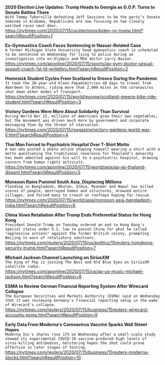 **2020 Election Live Updates: Trump Heads to Georgia as G.O.P. Turns to Senate Battles There**\
`With Tommy Tuberville defeating Jeff Sessions to be the party’s Senate nominee in Alabama, Republicans are now focusing on two closely watched races next door.`\
https://nytimes.com/2020/07/15/us/elections/biden-vs-trump.html?searchResultPosition=1

**Ex-Gymnastics Coach Faces Sentencing in Nassar-Related Case**\
`A former Michigan State University head gymnastics coach is scheduled to be sentenced on Wednesday for lying to police during an investigation into ex-Olympic and MSU doctor Larry Nassar.`\
https://nytimes.com/aponline/2020/07/15/sports/ap-gym-doctor-sexual-assault-coach-1st-ld-writethru.html?searchResultPosition=2

**Homesick Student Cycles From Scotland to Greece During the Pandemic**\
`It took the 20-year-old Kleon Papadimitriou 48 days to travel from Aberdeen to Athens, riding more than 2,000 miles as the coronavirus shut down other modes of transport.`\
https://nytimes.com/2020/07/15/world/europe/scotland-greece-bike-ride-student.html?searchResultPosition=3

**Victory Gardens Were More About Solidarity Than Survival**\
`During World War II, millions of Americans grew their own vegetables, but the movement was driven much more by government and corporate messaging than by the threat of starvation.`\
https://nytimes.com/2020/07/15/magazine/victory-gardens-world-war-II.html?searchResultPosition=4

**Thai Man Forced to Psychiatric Hospital Over T-Shirt Motto**\
`A man who posted a photo online showing himself wearing a shirt with a motto questioning the traditional reverence for Thailand’s monarchy has been admitted against his will to a psychiatric hospital, drawing concern from human rights activists.`\
https://nytimes.com/aponline/2020/07/15/world/asia/ap-as-thailand-dissent.html?searchResultPosition=5

**Monsoon Rains Pummel South Asia, Displacing Millions**\
`Flooding in Bangladesh, Bhutan, India, Myanmar and Nepal has killed scores of people, destroyed homes and structures, drowned entire villages, and forced many to crouch on rooftops hoping for rescue.`\
https://nytimes.com/2020/07/15/world/asia/monsoon-asia-bangladesh-india.html?searchResultPosition=6

**China Vows Retaliation After Trump Ends Preferential Status for Hong Kong**\
`President Donald Trump on Tuesday ordered an end to Hong Kong's special status under U.S. law to punish China for what he called "oppressive actions" against the former British colony, prompting Beijing to warn of retaliatory sanctions.`\
https://nytimes.com/reuters/2020/07/15/us/politics/15reuters-hongkong-security-trump.html?searchResultPosition=7

**Michael Jackson Channel Launching on SiriusXM**\
`The King of Pop is joining The Boss and Old Blue Eyes on SiriusXM satellite radio.`\
https://nytimes.com/aponline/2020/07/15/us/ap-us-music-michael-jackson.html?searchResultPosition=8

**ESMA to Review German Financial Reporting System After Wirecard Collapse**\
`The European Securities and Markets Authority (ESMA) said on Wednesday that it was reviewing Germany's financial reporting setup in the wake of Wirecard's collapse.`\
https://nytimes.com/reuters/2020/07/15/business/15reuters-wirecard-accounts-esma.html?searchResultPosition=9

**Early Data From Moderna's Coronavirus Vaccine Sparks Wall Street Hopes**\
`Moderna Inc's shares rose 17% on Wednesday after a small-scale study showed its experimental COVID-19 vaccine produced high levels of virus-killing antibodies, bolstering hopes the shot could prove effective in later stages of testing. `\
https://nytimes.com/reuters/2020/07/15/business/15reuters-moderna-stocks.html?searchResultPosition=10

